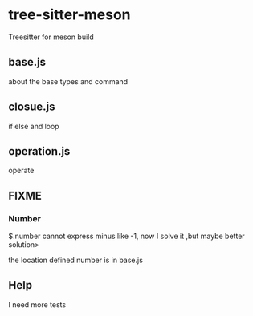 # tree-sitter-meson

Treesitter for meson build 

## base.js 

about the base types and command 

## closue.js

if else and loop 

## operation.js

operate

## FIXME

### Number
$.number cannot express minus like -1, now I solve it ,but maybe better solution> 

the location defined number is in base.js

## Help

I need more tests

